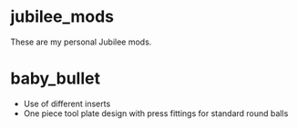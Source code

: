 # jubilee_mods

These are my personal Jubilee mods.

# baby_bullet

- Use of different inserts
- One piece tool plate design with press fittings for standard round balls
